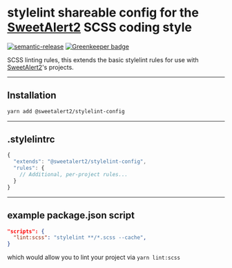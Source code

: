 # stylelint shareable config for the [SweetAlert2](https://github.com/sweetalert2/sweetalert2) SCSS coding style

[![semantic-release](https://img.shields.io/badge/%20%20%F0%9F%93%A6%F0%9F%9A%80-semantic--release-e10079.svg)](https://github.com/sweetalert2/stylelint-config/blob/master/CHANGELOG.md) [![Greenkeeper badge](https://badges.greenkeeper.io/sweetalert2/stylelint-config.svg)](https://greenkeeper.io/)

SCSS linting rules, this extends the basic stylelint rules for use with [SweetAlert2](https://github.com/sweetalert2/sweetalert2)'s projects.

---
## Installation

```sh
yarn add @sweetalert2/stylelint-config
```


---

## .stylelintrc

```js
{
  "extends": "@sweetalert2/stylelint-config",
  "rules": {
    // Additional, per-project rules...
  }
}
```

---

## example package.json script

```json
"scripts": {
  "lint:scss": "stylelint **/*.scss --cache",
}
```

which would allow you to lint your project via `yarn lint:scss`
